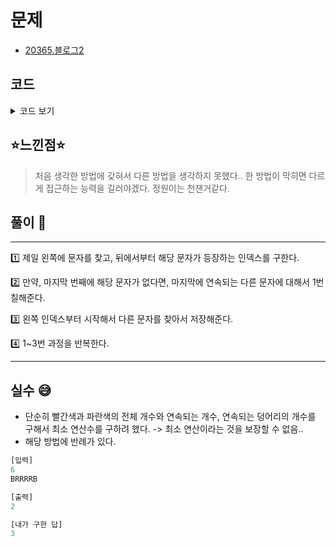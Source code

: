 # 문제

- [20365.블로그2](https://www.acmicpc.net/problem/20365)

## 코드

<details><summary> 코드 보기 </summary>

```c
#include <iostream>
#include <queue>
#include <stack>
#include <vector>
#include <list>
#include <functional>
#include <algorithm>
#include <string>
#include <map>
#include <set>
#include <bitset>
#include <unordered_map>
#include <unordered_set>
#include <cstring>
#include <cmath>
#include <cstdio>
#define FASTIO ios_base::sync_with_stdio(false); cin.tie(NULL); cout.tie(NULL);
#define ll long long
#define pii pair<int, int>
#define pll pair<ll, ll>
#define INF 987654321
#define endl '\n'
#define vec vector<int>
#define vec2 vector<vector<int>>
#define FOR(i, n) for(int i=0; i<n; ++i)

using namespace std;

int n;
string line;
// 초기화
void init()
{
	FASTIO
		cin >> n;
	cin >> line;
}

void calc()
{
	int ans = 0;
	int left = line[0], left_idx = 0;
	// 시작점과 끝점이 다르다면 끝 부분을 칠해줌.
	if (left != line.back()) ans = 1;
	for (int i = line.size() - 1; i >= 0 && i >= left_idx; --i)
	{
		if (line[i] == left)
		{
			ans += 1;
			left = (left == 'B' ? 'R' : 'B');
			left_idx = line.find(left, left_idx);
		}
	}
	cout << ans << endl;
}
int main()
{
	init();
	calc();
}
```

</details>

## ⭐️느낀점⭐️

> 처음 생각한 방법에 갖혀서 다른 방법을 생각하지 못했다.. 한 방법이 막히면 다르게 접근하는 능력을 길러야겠다.
> 정원이는 천잰거같다.

## 풀이 📣

<hr/>

1️⃣ 제일 왼쪽에 문자를 찾고, 뒤에서부터 해당 문자가 등장하는 인덱스를 구한다.

2️⃣ 만약, 마지막 번째에 해당 문자가 없다면, 마지막에 연속되는 다른 문자에 대해서 1번 칠해준다.

3️⃣ 왼쪽 인덱스부터 시작해서 다른 문자를 찾아서 저장해준다.

4️⃣ 1~3번 과정을 반복한다.

<hr/>

## 실수 😅

- 단순히 빨간색과 파란색의 전체 개수와 연속되는 개수, 연속되는 덩어리의 개수를 구해서 최소 연산수를 구하려 했다. -> 최소 연산이라는 것을 보장할 수 없음..
- 해당 방법에 반례가 있다.

```javascript
[입력]
6
BRRRRB

[출력]
2

[내가 구한 답]
3
```
